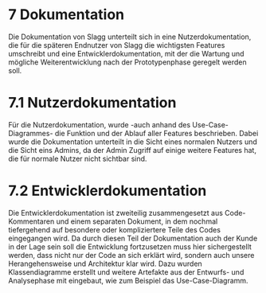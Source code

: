 
# 7 Dokumentation
Die Dokumentation von Slagg unterteilt sich in eine Nutzerdokumentation, die für die späteren Endnutzer von Slagg die wichtigsten Features umschreibt und eine Entwicklerdokumentation, mit der die Wartung und mögliche Weiterentwicklung nach der Prototypenphase geregelt werden soll. 


# 7.1 Nutzerdokumentation
Für die Nutzerdokumentation, wurde -auch anhand des Use-Case-Diagrammes- die Funktion und der Ablauf aller Features beschrieben. Dabei wurde die Dokumentation unterteilt in die Sicht eines normalen Nutzers und die Sicht eins Admins, da der Admin Zugriff auf einige weitere Features hat, die für normale Nutzer nicht sichtbar sind. 


# 7.2 Entwicklerdokumentation
Die Entwicklerdokumentation ist zweiteilig zusammengesetzt aus Code-Kommentaren und einem separaten Dokument, in dem nochmal tiefergehend auf besondere oder kompliziertere Teile des Codes eingegangen wird. Da durch diesen Teil der Dokumentation auch der Kunde in der Lage sein soll die Entwicklung fortzusetzen muss hier sichergestellt werden, dass nicht nur der Code an sich erklärt wird, sondern auch unsere Herangehensweise und Architektur klar wird. Dazu wurden Klassendiagramme erstellt und weitere Artefakte aus der Entwurfs- und Analysephase mit eingebaut, wie zum Beispiel das Use-Case-Diagramm.
